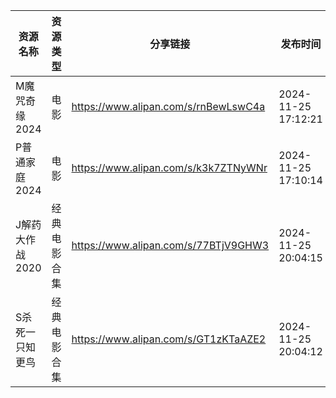 | 资源名称       | 资源类型   | 分享链接                                 | 发布时间                |
| ---------- | ------ | ------------------------------------ | ------------------- |
| M魔咒奇缘2024  | 电影     | https://www.alipan.com/s/rnBewLswC4a | 2024-11-25 17:12:21 |
| P普通家庭2024  | 电影     | https://www.alipan.com/s/k3k7ZTNyWNr | 2024-11-25 17:10:14 |
| J解药大作战2020 | 经典电影合集 | https://www.alipan.com/s/77BTjV9GHW3 | 2024-11-25 20:04:15 |
| S杀死一只知更鸟   | 经典电影合集 | https://www.alipan.com/s/GT1zKTaAZE2 | 2024-11-25 20:04:12 |
